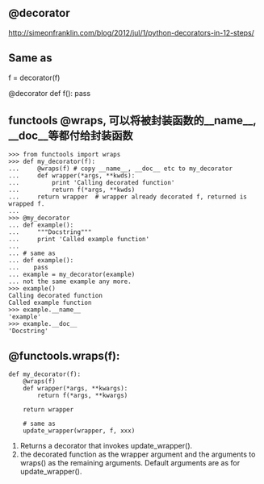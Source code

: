 ## @decorator

http://simeonfranklin.com/blog/2012/jul/1/python-decorators-in-12-steps/

## Same as
f = decorator(f)

@decorator
def f():
   pass
   
## functools @wraps, 可以将被封装函数的__name__, __doc__等都付给封装函数

    >>> from functools import wraps
    >>> def my_decorator(f):
    ...     @wraps(f) # copy __name__, __doc__ etc to my_decorator
    ...     def wrapper(*args, **kwds):
    ...         print 'Calling decorated function'
    ...         return f(*args, **kwds)
    ...     return wrapper  # wrapper already decorated f, returned is wrapped f.
    ...
    >>> @my_decorator
    ... def example():
    ...     """Docstring"""
    ...     print 'Called example function'
    ...
    ... # same as 
    ... def example():
    ...    pass
    ... example = my_decorator(example)
    ... not the same example any more.
    >>> example()
    Calling decorated function
    Called example function
    >>> example.__name__
    'example'
    >>> example.__doc__
    'Docstring'
    

## @functools.wraps(f):

    def my_decorator(f):
        @wraps(f)
        def wrapper(*args, **kwargs):
            return f(*args, **kwargs)
        
        return wrapper
        
        # same as
        update_wrapper(wrapper, f, xxx)

1. Returns a decorator that invokes update_wrapper().
2. the decorated function as the wrapper argument and the arguments to wraps() as the
 remaining arguments. Default arguments are as for update_wrapper().